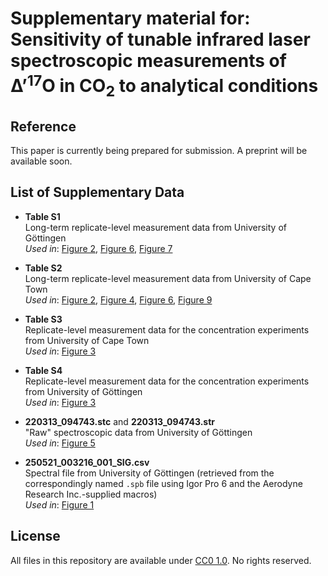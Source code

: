 # Supplementary material for:</br>Sensitivity of tunable infrared laser spectroscopic measurements of ∆’<sup>17</sup>O in CO<sub>2</sub> to analytical conditions
<!-- [![DOI](https://zenodo.org/badge/xxxx.svg)](https://zenodo.org/doi/10.5281/zenodo.xxxx) -->

## Reference
This paper is currently being prepared for submission. A preprint will be available soon.

## List of Supplementary Data

- **Table S1**  
  Long-term replicate-level measurement data from University of Göttingen  
  *Used in*: [Figure 2](figures/LT_Figure_2.png), [Figure 6](figures/LT_Figure_6.png), [Figure 7](figures/LT_Figure_7.png)

- **Table S2**  
  Long-term replicate-level measurement data from University of Cape Town  
  *Used in*: [Figure 2](figures/LT_Figure_2.png), [Figure 4](figures/LT_Figure_4.png), [Figure 6](figures/LT_Figure_6.png), [Figure 9](figures/LT_Figure_9.png)

- **Table S3**  
  Replicate-level measurement data for the concentration experiments from University of Cape Town  
  *Used in*: [Figure 3](figures/LT_Figure_3.png)

- **Table S4**  
  Replicate-level measurement data for the concentration experiments from University of Göttingen  
  *Used in*: [Figure 3](figures/LT_Figure_3.png)

- **220313_094743.stc** and **220313_094743.str**  
  "Raw" spectroscopic data from University of Göttingen  
  *Used in*: [Figure 5](figures/LT_Figure_5.png)

- **250521_003216_001_SIG.csv**  
  Spectral file from University of Göttingen (retrieved from the correspondingly named `.spb` file using Igor Pro 6 and the Aerodyne Research Inc.-supplied macros)  
  *Used in*: [Figure 1](figures/LT_Figure_1.png)

## License
All files in this repository are available under [CC0 1.0](LICENSE). No rights reserved.